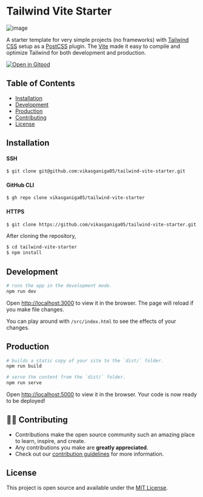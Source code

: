 # Tailwind Vite Starter

![image](https://user-images.githubusercontent.com/74750414/119520287-ca7f8c00-bd97-11eb-9167-f42c40bfb452.png)

A starter template for very simple projects (no frameworks) with [Tailwind CSS](http://tailwindcss.com/) setup as a [PostCSS](https://postcss.org/) plugin. The [Vite](https://vitejs.dev/) made it easy to compile and optimize Tailwind for both development and production.

[![Open in Gitpod](https://gitpod.io/button/open-in-gitpod.svg)](https://gitpod.io/#github.com/vikasganiga05/tailwind-vite-starter)

## Table of Contents

- [Installation](https://github.com/vikasganiga05/tailwind-vite-starter#installation)
- [Development](https://github.com/vikasganiga05/tailwind-vite-starter#development)
- [Production](https://github.com/vikasganiga05/tailwind-vite-starter#production)
- [Contributing](https://github.com/vikasganiga05/tailwind-vite-starter#-contributing)
- [License](https://github.com/vikasganiga05/tailwind-vite-starter#license)

## Installation

#### SSH

```bash
$ git clone git@github.com:vikasganiga05/tailwind-vite-starter.git
```

#### GitHub CLI

```bash
$ gh repo clone vikasganiga05/tailwind-vite-starter
```

#### HTTPS

```bash
$ git clone https://github.com/vikasganiga05/tailwind-vite-starter.git
```

After cloning the repository,

```bash
$ cd tailwind-vite-starter
$ npm install
```

## Development

```bash
# runs the app in the development mode.
npm run dev
```

Open [http://localhost:3000](http://localhost:3000/) to view it in the browser. The page will reload if you make file changes.

You can play around with `/src/index.html` to see the effects of your changes.

## Production

```bash
# builds a static copy of your site to the `dist/` folder.
npm run build
```

```bash
# serve the content from the `dist/` folder.
npm run serve
```

Open [http://localhost:5000](http://localhost:5000/) to view it in the browser. Your code is now ready to be deployed!

## 👨‍💻 Contributing

- Contributions make the open source community such an amazing place to learn, inspire, and create.
- Any contributions you make are **greatly appreciated**.
- Check out our [contribution guidelines](https://github.com/vikasganiga05/tailwind-vite-starter/blob/main/CONTRIBUTING.md) for more information.

## License

This project is open source and available under the [MIT License](https://github.com/vikasganiga05/tailwind-vite-starter/blob/master/LICENSE).
